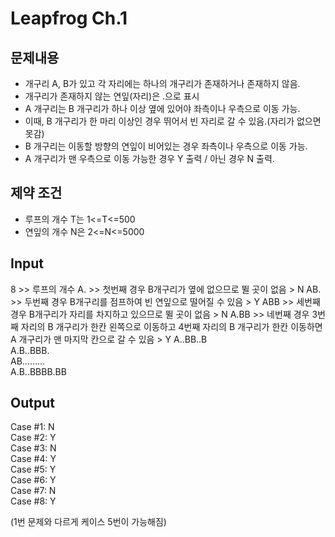 # Leapfrog Ch.1

## 문제내용
- 개구리 A, B가 있고 각 자리에는 하나의 개구리가 존재하거나 존재하지 않음.
- 개구리가 존재하지 않는 연잎(자리)은 .으로 표시
- A 개구리는 B 개구리가 하나 이상 옆에 있어야 좌측이나 우측으로 이동 가능.
- 이때, B 개구리가 한 마리 이상인 경우 뛰어서 빈 자리로 갈 수 있음.(자리가 없으면 못감)
- B 개구리는 이동할 방향의 연잎이 비어있는 경우 좌측이나 우측으로 이동 가능.
- A 개구리가 맨 우측으로 이동 가능한 경우 Y 출력 / 아닌 경우 N 출력.

## 제약 조건
- 루프의 개수 T는 1<=T<=500
- 연잎의 개수 N은 2<=N<=5000

## Input
8  >>  루프의 개수
A.  >> 첫번째 경우 B개구리가 옆에 없으므로 뛸 곳이 없음 > N
AB.  >> 두번째 경우 B개구리를 점프하여 빈 연잎으로 떨어질 수 있음 > Y
ABB  >> 세번째 경우 B개구리가 자리를 차지하고 있으므로 뛸 곳이 없음 > N
A.BB  >> 네번째 경우 3번째 자리의 B 개구리가 한칸 왼쪽으로 이동하고 4번째 자리의 B 개구리가 한칸 이동하면 A 개구리가 맨 마지막 칸으로 갈 수 있음 > Y 
A..BB..B  
A.B..BBB.  
AB.........  
A.B..BBBB.BB  


## Output
Case #1: N  
Case #2: Y  
Case #3: N  
Case #4: Y  
Case #5: Y  
Case #6: Y  
Case #7: N  
Case #8: Y  


(1번 문제와 다르게 케이스 5번이 가능해짐)

